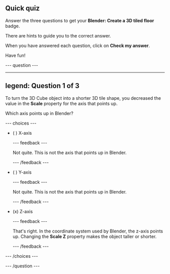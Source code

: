 ## Quick quiz

Answer the three questions to get your **Blender: Create a 3D tiled floor** badge. 

There are hints to guide you to the correct answer. 

When you have answered each question, click on **Check my answer**.

Have fun!

--- question ---

---
legend: Question 1 of 3
---

To turn the 3D Cube object into a shorter 3D tile shape, you decreased the value in the **Scale** property for the axis that points up.

Which axis points up in Blender?

--- choices ---

- ( ) X-axis

  --- feedback ---

  Not quite. This is not the axis that points up in Blender. 

  --- /feedback ---

- ( ) Y-axis

  --- feedback ---

  Not quite. This is not the axis that points up in Blender. 

  --- /feedback ---

- (x) Z-axis

  --- feedback ---

  That's right. In the coordinate system used by Blender, the z-axis points up. Changing the **Scale Z** property makes the object taller or shorter.

  --- /feedback ---

--- /choices ---

--- /question ---
